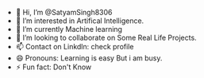 - 👋 Hi, I’m @SatyamSingh8306
- 👀 I’m interested in Artifical Intelligence.
- 🌱 I’m currently Machine learning 
- 💞️ I’m looking to collaborate on Some Real Life Projects.
- 📫 Contact on Linkdln: check profile
- 😄 Pronouns: Learning is easy But i am busy.
- ⚡ Fun fact: Don't Know

<!---
SatyamSingh8306/SatyamSingh8306 is a ✨ special ✨ repository because its `README.md` (this file) appears on your GitHub profile.
You can click the Preview link to take a look at your changes.
--->
